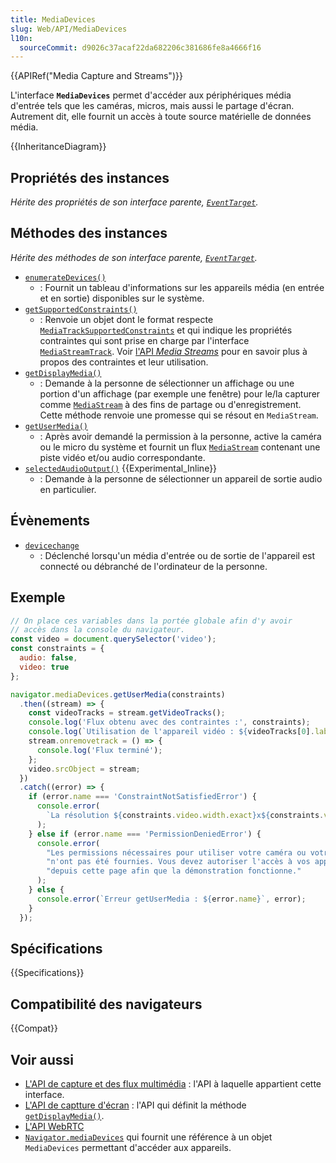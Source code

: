 ```yaml
---
title: MediaDevices
slug: Web/API/MediaDevices
l10n:
  sourceCommit: d9026c37acaf22da682206c381686fe8a4666f16
---
```


{{APIRef("Media Capture and Streams")}}

L'interface **`MediaDevices`** permet d'accéder aux périphériques média d'entrée tels que les caméras, micros, mais aussi le partage d'écran. Autrement dit, elle fournit un accès à toute source matérielle de données média.

{{InheritanceDiagram}}

## Propriétés des instances

_Hérite des propriétés de son interface parente, [`EventTarget`](/fr/docs/Web/API/EventTarget)._

## Méthodes des instances

_Hérite des méthodes de son interface parente, [`EventTarget`](/fr/docs/Web/API/EventTarget)._

- [`enumerateDevices()`](/fr/docs/Web/API/MediaDevices/enumerateDevices)
  - : Fournit un tableau d'informations sur les appareils média (en entrée et en sortie) disponibles sur le système.
- [`getSupportedConstraints()`](/fr/docs/Web/API/MediaDevices/getSupportedConstraints)
  - : Renvoie un objet dont le format respecte [`MediaTrackSupportedConstraints`](/fr/docs/Web/API/MediaTrackSupportedConstraints) et qui indique les propriétés contraintes qui sont prise en charge par l'interface [`MediaStreamTrack`](/fr/docs/Web/API/MediaStreamTrack). Voir [l'API <i lang="en">Media Streams</i>](/en-US/docs/Web/API/Media_Capture_and_Streams_API/Constraints) pour en savoir plus à propos des contraintes et leur utilisation.
- [`getDisplayMedia()`](/fr/docs/Web/API/MediaDevices/getDisplayMedia)
  - : Demande à la personne de sélectionner un affichage ou une portion d'un affichage (par exemple une fenêtre) pour le/la capturer comme [`MediaStream`](/fr/docs/Web/API/MediaStream) à des fins de partage ou d'enregistrement. Cette méthode renvoie une promesse qui se résout en `MediaStream`.
- [`getUserMedia()`](/fr/docs/Web/API/MediaDevices/getUserMedia)
  - : Après avoir demandé la permission à la personne, active la caméra ou le micro du système et fournit un flux [`MediaStream`](/fr/docs/Web/API/MediaStream) contenant une piste vidéo et/ou audio correspondante.
- [`selectedAudioOutput()`](/fr/docs/Web/API/MediaDevices/selectAudioOutput) {{Experimental_Inline}}
  - : Demande à la personne de sélectionner un appareil de sortie audio en particulier.

## Évènements

- [`devicechange`](/fr/docs/Web/API/MediaDevices/devicechange_event)
  - : Déclenché lorsqu'un média d'entrée ou de sortie de l'appareil est connecté ou débranché de l'ordinateur de la personne.

## Exemple

```js
// On place ces variables dans la portée globale afin d'y avoir
// accès dans la console du navigateur.
const video = document.querySelector('video');
const constraints = {
  audio: false,
  video: true
};

navigator.mediaDevices.getUserMedia(constraints)
  .then((stream) => {
    const videoTracks = stream.getVideoTracks();
    console.log('Flux obtenu avec des contraintes :', constraints);
    console.log(`Utilisation de l'appareil vidéo : ${videoTracks[0].label}`);
    stream.onremovetrack = () => {
      console.log('Flux terminé');
    };
    video.srcObject = stream;
  })
  .catch((error) => {
    if (error.name === 'ConstraintNotSatisfiedError') {
      console.error(
        `La résolution ${constraints.video.width.exact}x${constraints.video.height.exact} px n'est pas prise en charge par votre appareil.`
      );
    } else if (error.name === 'PermissionDeniedError') {
      console.error(
        "Les permissions nécessaires pour utiliser votre caméra ou votre micro " +
        "n'ont pas été fournies. Vous devez autoriser l'accès à vos appareils " +
        "depuis cette page afin que la démonstration fonctionne."
      );
    } else {
      console.error(`Erreur getUserMedia : ${error.name}`, error);
    }
  });
```

## Spécifications

{{Specifications}}

## Compatibilité des navigateurs

{{Compat}}

## Voir aussi

- [L'API de capture et des flux multimédia](/en-US/docs/Web/API/Media_Capture_and_Streams_API)&nbsp;: l'API à laquelle appartient cette interface.
- [L'API de captture d'écran](/en-US/docs/Web/API/Screen_Capture_API)&nbsp;: l'API qui définit la méthode [`getDisplayMedia()`](/fr/docs/Web/API/MediaDevices/getDisplayMedia).
- [L'API WebRTC](/en-US/docs/Web/API/WebRTC_API)
- [`Navigator.mediaDevices`](/fr/docs/Web/API/Navigator/mediaDevices) qui fournit une référence à un objet `MediaDevices` permettant d'accéder aux appareils.

